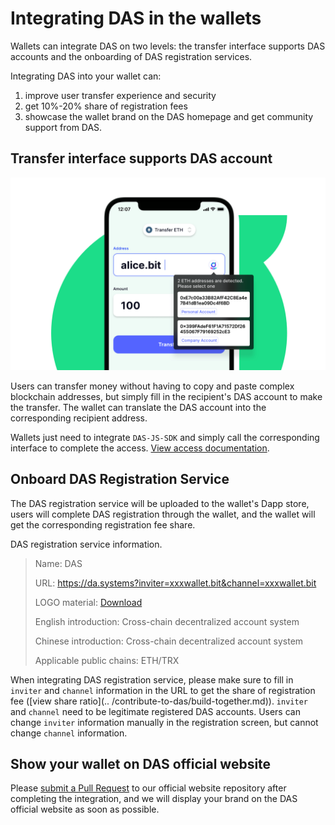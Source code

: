 # Integrating DAS in the wallets

Wallets can integrate DAS on two levels: the transfer interface supports DAS accounts and the onboarding of DAS registration services.

Integrating DAS into your wallet can:

1. improve user transfer experience and security
2. get 10%-20% share of registration fees
3. showcase the wallet brand on the DAS homepage and get community support from DAS.



## Transfer interface supports DAS account

<img src="image-20210718113458550.png" alt="DAS in Wallet" style="zoom:50%;" />



Users can transfer money without having to copy and paste complex blockchain addresses, but simply fill in the recipient's DAS account to make the transfer. The wallet can translate the DAS account into the corresponding recipient address.

Wallets just need to integrate `DAS-JS-SDK` and simply call the corresponding interface to complete the access. [View access documentation](https://github.com/DeAccountSystems/das-sdk-js).



## Onboard DAS Registration Service

The DAS registration service will be uploaded to the wallet's Dapp store, users will complete DAS registration through the wallet, and the wallet will get the corresponding registration fee share.

DAS registration service information.

> Name: DAS
>
> URL: https://da.systems?inviter=xxxwallet.bit&channel=xxxwallet.bit
>
> LOGO material: [Download](https://projects.invisionapp.com/boards/QS42CVJRP25/#/6828463/200529574)
>
> English introduction: Cross-chain decentralized account system
>
> Chinese introduction: Cross-chain decentralized account system
>
> Applicable public chains: ETH/TRX

When integrating DAS registration service, please make sure to fill in `inviter` and `channel` information in the URL to get the share of registration fee ([view share ratio](.. /contribute-to-das/build-together.md)). `inviter` and `channel` need to be legitimate registered DAS accounts. Users can change `inviter` information manually in the registration screen, but cannot change `channel` information.



## Show your wallet on DAS official website

Please [submit a Pull Request](https://github.com/DeAccountSystems/da.systems) to our official website repository after completing the integration, and we will display your brand on the DAS official website as soon as possible.
